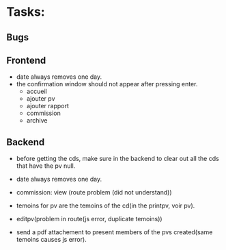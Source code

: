# Tasks:

## Bugs

## Frontend

- date always removes one day.
- the confirmation window should not appear after pressing enter.
  - accueil
  - ajouter pv
  - ajouter rapport
  - commission
  - archive

## Backend

- before getting the cds, make sure in the backend to clear out all the cds that have the pv null.
- date always removes one day.

- commission: view (route problem (did not understand))
- temoins for pv are the temoins of the cd(in the printpv, voir pv).
- editpv(problem in route(js error, duplicate temoins))
- send a pdf attachement to present members of the pvs created(same temoins causes js error).
